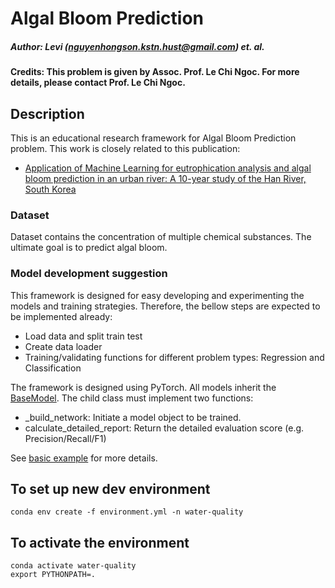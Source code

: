 # Algal Bloom Prediction

##### Author: Levi (nguyenhongson.kstn.hust@gmail.com) et. al.

#### Credits: This problem is given by Assoc. Prof. Le Chi Ngoc. For more details, please contact Prof. Le Chi Ngoc.

## Description

This is an educational research framework for Algal Bloom Prediction problem. This work is closely related to this publication:

- [Application of Machine Learning for eutrophication analysis and algal bloom prediction in an urban river: A 10-year study of the Han River, South Korea](https://www.sciencedirect.com/science/article/abs/pii/S0048969721041127?fbclid=IwY2xjawE_-45leHRuA2FlbQIxMAABHUKnb-7glbIBPBUhYsdWqfZk1zfe6rURGLAfg1HlmiNtIoWnKYpe8HWAjw_aem_i5PeffJUSm-RtxDPKi2ZXA)

### Dataset

Dataset contains the concentration of multiple chemical substances. The ultimate goal is to predict algal bloom.

### Model development suggestion

This framework is designed for easy developing and experimenting the models and training strategies.
Therefore, the bellow steps are expected to be implemented already:

- Load data and split train test
- Create data loader
- Training/validating functions for different problem types: Regression and Classification

The framework is designed using PyTorch. All models inherit the [BaseModel](/models/base_pytorch_model.py).
The child class must implement two functions:

- _build_network: Initiate a model object to be trained.
- calculate_detailed_report: Return the detailed evaluation score (e.g. Precision/Recall/F1)

See [basic example](/tests/test_regression.py) for more details.

## To set up new dev environment

```shell
conda env create -f environment.yml -n water-quality
```

## To activate the environment

```shell
conda activate water-quality
export PYTHONPATH=.
```


